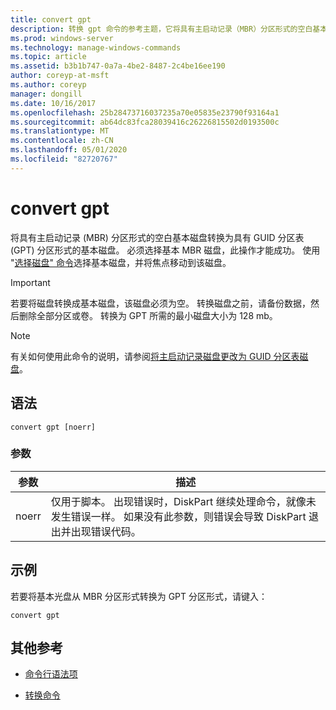 ```yaml
---
title: convert gpt
description: 转换 gpt 命令的参考主题，它将具有主启动记录（MBR）分区形式的空白基本磁盘转换为具有 GUID 分区表（GPT）分区形式的基本磁盘。
ms.prod: windows-server
ms.technology: manage-windows-commands
ms.topic: article
ms.assetid: b3b1b747-0a7a-4be2-8487-2c4be16ee190
author: coreyp-at-msft
ms.author: coreyp
manager: dongill
ms.date: 10/16/2017
ms.openlocfilehash: 25b28473716037235a70e05835e23790f93164a1
ms.sourcegitcommit: ab64dc83fca28039416c26226815502d0193500c
ms.translationtype: MT
ms.contentlocale: zh-CN
ms.lasthandoff: 05/01/2020
ms.locfileid: "82720767"
---
```

# <a name="convert-gpt"></a>convert gpt

将具有主启动记录 (MBR) 分区形式的空白基本磁盘转换为具有 GUID 分区表 (GPT) 分区形式的基本磁盘。 必须选择基本 MBR 磁盘，此操作才能成功。 使用 "[选择磁盘" 命令](select-disk.md)选择基本磁盘，并将焦点移动到该磁盘。

> [!IMPORTANT]
> 若要将磁盘转换成基本磁盘，该磁盘必须为空。 转换磁盘之前，请备份数据，然后删除全部分区或卷。 转换为 GPT 所需的最小磁盘大小为 128 mb。

> [!NOTE]
> 有关如何使用此命令的说明，请参阅[将主启动记录磁盘更改为 GUID 分区表磁盘](https://docs.microsoft.com/previous-versions/windows/it-pro/windows-server-2008-R2-and-2008/cc725671(v=ws.11))。

## <a name="syntax"></a>语法

```
convert gpt [noerr]
```

### <a name="parameters"></a>参数

| 参数 | 描述 |
| --------- | ----------- |
| noerr | 仅用于脚本。 出现错误时，DiskPart 继续处理命令，就像未发生错误一样。 如果没有此参数，则错误会导致 DiskPart 退出并出现错误代码。 |

## <a name="examples"></a>示例

若要将基本光盘从 MBR 分区形式转换为 GPT 分区形式，请键入：

```
convert gpt
```

## <a name="additional-references"></a>其他参考

- [命令行语法项](command-line-syntax-key.md)

- [转换命令](convert.md)
